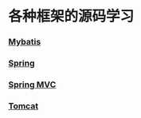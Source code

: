 # 各种框架的源码学习
### [Mybatis](https://github.com/YangGuang19/framework-learning/blob/master/mybatis-learning/Mybatis.md)

### [Spring](https://github.com/YangGuang19/framework-learning/blob/master/spring-learning/Spring.md)

### [Spring MVC](https://github.com/YangGuang19/framework-learning/blob/master/springmvc-learning/SpringMVC.md)

### [Tomcat]((https://github.com/YangGuang19/framework-learning/blob/master/tomcat-9.0.30-source/Tomcat.md))
